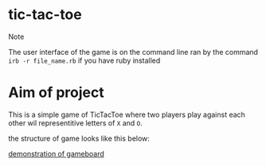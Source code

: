 # tic-tac-toe
> [!NOTE]
> The user interface of the game is on the command line ran by the command `irb -r file_name.rb`
> if you have ruby installed 

# Aim of project 
This is a simple game of TicTacToe where two players play against each other wil representitive letters of `X` and `O`.

the structure of game looks like this below:

[demonstration of gameboard](https://github.com/zondiMaqina/tic-tac-toe/blob/e237fabacc6bdaf0696c19dfb37dd9a3a272abc5/images/tic-tac-toe.png)
